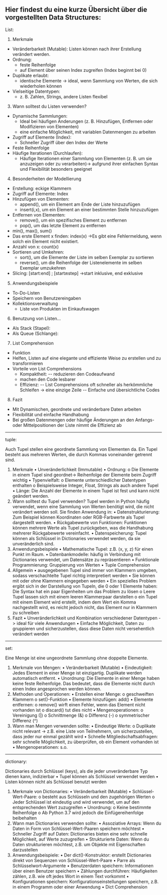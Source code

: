 Hier findest du eine kurze Übersicht über die vorgestellten Data Structures:
---
List:


1.	Merkmale
  -	Veränderbarkeit (Mutable): Listen können nach ihrer Erstellung verändert werden.
  -	Ordnung:
    -	feste Reihenfolge
    -	auf Element über seinen Index zugreifen (Index beginnt bei 0)
  -	Duplikate erlaubt: 
    -	identische Elemente -> ideal, wenn Sammlung von Werten, die sich wiederholen können
  -	Vielseitige Datentypen: 
    -	z. B. Zahlen, Strings, andere Listen flexibel
3. Wann solltest du Listen verwenden?
  -	Dynamische Sammlungen: 
    -	Ideal bei häufigen Änderungen (z. B. Hinzufügen, Entfernen oder Modifizieren von Elementen)
    -	eine einfache Möglichkeit, mit variablen Datenmengen zu arbeiten
  -	Zugriff auf Elemente (Index): 
    -	Schneller Zugriff über den Index der Werte
  -	Feste Reihenfolge
  -	Häufige Iterationen (Durchlaufen): 
    -	Häufige Iterationen einer Sammlung von Elementen (z. B. um sie anzuzeigen oder zu verarbeiten)-> aufgrund ihrer einfachen Syntax und Flexibilität besonders geeignet
4. Besonderheiten der Modellierung
  -	Erstellung: eckige Klammern
  -	Zugriff auf Elemente: Index
  -	Hinzufügen von Elementen: 
    -	append(), um ein Element am Ende der Liste hinzuzufügen
    -	insert(i,x), um ein Element an einer bestimmten Stelle hinzuzufügen
  -	Entfernen von Elementen:
    -	remove(), um ein spezifisches Element zu entfernen
    -	pop(), um das letzte Element zu entfernen
  -	min(), max(), sum()
  -	Das erste Element x finden: index(x) ->Es gibt eine Fehlermeldung, wenn solch ein Element nicht existiert.
  -	Anzahl von x: count(x)
  -	Sortieren und Umkehren: 
    -	sort(), um die Elemente der Liste im selben Exemplar zu sortieren
    -	reverse(), um die Reihenfolge der Listenelemente im selben Exemplar umzukehren
  -	Slicing: [start:end] ; [start:end:step] ->start inklusive, end exklusive
5. Anwendungsbeispiele
  -	To-Do-Listen
  -	Speichern von Benutzereingaben
  -	Kollektionsverwaltung
    -	Liste von Produkten im Einkaufswagen
6. Benutzung von Listen…
  -	Als Stack (Stapel):
  -	Als Queue (Schlange):
7. List Comprehension
  -	Funktion
  -	Helfen, Listen auf eine elegante und effiziente Weise zu erstellen und zu transformieren
  -	Vorteile von List Comprehensions
    -	Kompaktheit:
      -- reduzieren den Codeaufwand 
      -	machen den Code lesbarer
    -	Effizienz: 
      --	List Comprehensions oft schneller als herkömmliche Schleifen -> eine einzige Zeile
      --	Einfache und übersichtliche Codes
8. Fazit
  -	Mit Dynamischen, geordnete und veränderbare Daten arbeiten
  -	Flexibilität und einfache Handhabung
  -	Bei großen Datenmengen oder häufige Änderungen an den Anfangs- oder Mittelpositionen der Liste nimmt die Effizienz ab

---
tuple:


Auch Tupel stellen eine geordnete Sammlung von Elementen da. Ein Tupel besteht aus mehreren Werten, die durch Kommas voneinander getrennt sind.
1. Merkmale
  •	Unveränderlichkeit (Immutable)
  •	Ordnung: 
    o	Die Elemente in einem Tupel sind geordnet-> Reihenfolge der Elemente beim Zugriff wichtig 
  •	Typenvielfalt: 
    o	Elemente unterschiedlicher Datentypen enthalten
    o	Beispielsweise Integer, Float, Strings als auch andere Tupel 
  •	Länge: Die Anzahl der Elemente in einem Tupel ist fest und kann nicht geändert werden.
2. Wann solltest du Tupel verwenden?
  Tupel werden in Python häufig verwendet, wenn eine Sammlung von Werten benötigt wird, die nicht verändert werden soll. Sie finden Anwendung in:
  •	Datenstrukturierung: Zum Beispiel können Koordinaten oder RGB-Farbwerte als Tupel dargestellt werden.
  •	Rückgabewerte von Funktionen: Funktionen können mehrere Werte als Tupel zurückgeben, was die Handhabung mehrerer Rückgabewerte vereinfacht.
  •	Datenspeicherung: Tupel können als Schlüssel in Dictionaries verwendet werden, da sie unveränderlich sind.
3. Anwendungsbeispiele
  •	Mathematische Tupel: z.B. (x, y, z) für einen Punkt im Raum.
  •	Datenbankmodelle: häufig in Verbindung mit Dictionaries verwendet, um Datensätze zu repräsentieren
  •	Funktionale Programmierung: Gruppierung von Werten
  •	Tuple Comprehension
4. Allgemein
•	ausgegebenen Tupel sind immer von Klammern umgeben, sodass verschachtelte Tupel richtig interpretiert werden
•	Sie können mit oder ohne Klammern eingegeben werden
•	Ein spezielles Problem ergibt sich in der Darstellung von Tupeln, die 0 oder 1 Elemente haben: Die Syntax hat ein paar Eigenheiten um das Problem zu lösen
  o	Leere Tupel lassen sich mit einem leeren Klammerpaar darstellen
  o	ein Tupel mit einem Element wird erstellt, indem dem Wert ein Komma nachgestellt wird, es reicht jedoch nicht, das Element nur in Klammern zu schreiben
5. Fazit
  •	Unveränderlichkeit und Kombination verschiedener Datentypen -> ideal für viele Anwendungen
  •	Einfache Möglichkeit, Daten zu gruppieren und sicherzustellen, dass diese Daten nicht versehentlich verändert werden

---
set:


Eine Menge ist eine ungeordnete Sammlung ohne doppelte Elemente.
1. Merkmale von Mengen:
  •	Veränderbarkeit (Mutable)
  •	Eindeutigkeit: Jedes Element in einer Menge ist einzigartig. Duplikate werden automatisch entfernt.
  •	Unordnung: Die Elemente in einer Menge haben keine feste Reihenfolge. Das bedeutet, dass die Elemente nicht durch einen Index angesprochen werden können.
2. Methoden und Operationen:
  •	Erstellen einer Menge: 
    o	geschweiften Klammern 
    o	 set()-Funktion
  •	Elemente hinzufügen: add() 
  •	Elemente entfernen:
    o	remove() wirft einen Fehler, wenn das Element nicht vorhanden ist
    o	discard() tut dies nicht
  •	Mengenoperationen:
    o	Vereinigung (|)
    o	Schnittmenge (&)
    o	Differenz (-)
    o	symmetrischer Differenz (^)
3. Wann man Mengen verwenden sollte:
  •	Eindeutige Werte: 
    o	Duplikate nicht relevant -> z.B. eine Liste von Teilnehmern, um sicherzustellen, dass jeder nur einmal gezählt wird
  •	Schnelle Mitgliedschaftsabfragen: sehr schnelle Möglichkeit, zu überprüfen, ob ein Element vorhanden ist
  •	Mengenoperationen: s.o.

---
dictionary:


Dictionaries durch Schlüssel (keys), als die jeder unveränderbare Typ dienen kann, indizierbar
  •	Tupel können als Schlüssel verwendet werden 
  •	Listen können nicht als Schlüssel benutzt werden
1. Merkmale von Dictionaries:
  •	Veränderbarkeit (Mutable)
  •	Schlüssel-Wert-Paare: 
    o	besteht aus Schlüsseln und den zugehörigen Werten
    o	Jeder Schlüssel ist eindeutig und wird verwendet, um auf den entsprechenden Wert zuzugreifen
  •	Unordnung:
    o	Keine bestimmte Reihenfolge
    o	Ab Python 3.7 wird jedoch die Einfügereihenfolge beibehalten
2. Wann man Dictionaries verwenden sollte:
  •	Assoziative Arrays: Wenn du Daten in Form von Schlüssel-Wert-Paaren speichern möchtest
  •	Schneller Zugriff auf Daten: Dictionaries bieten eine sehr schnelle Möglichkeit, auf Werte zuzugreifen
  •	Strukturierte Daten: Wenn du Daten strukturieren möchtest, z.B. um Objekte mit Eigenschaften darzustellen
3. Anwendungsbeispiele:
  •	Der dict()-Konstruktor:  erstellt Dictionaries direkt von Sequenzen von Schlüssel-Wert-Paare
  •	Parre als Schlüsselwort-Argumente 
  •	Benutzerdaten speichern: Informationen über einen Benutzer speichern
  •	Zählungen durchführen: Häufigkeiten zählen, z.B. wie oft jedes Wort in einem Text vorkommt
  •	Konfigurationen speichern: Konfigurationseinstellungen speichern, z.B. in einem Programm oder einer Anwendung
  •	Dict Comprehension
